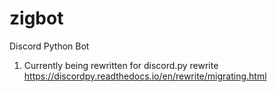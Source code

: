 # zigbot
Discord Python Bot
1) Currently being rewritten for discord.py rewrite
https://discordpy.readthedocs.io/en/rewrite/migrating.html
